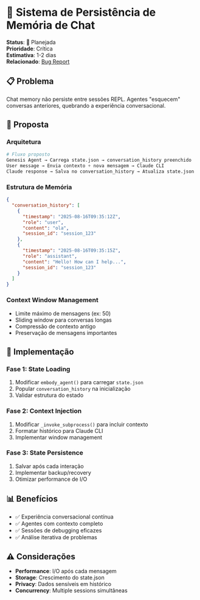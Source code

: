 # 🧠 Sistema de Persistência de Memória de Chat

**Status**: 🎯 Planejada  
**Prioridade**: Crítica  
**Estimativa**: 1-2 dias  
**Relacionado**: [Bug Report](../bug-reports/memory-chat-issue/CHAT_MEMORY_AMNESIA_BUG.md)

## 📋 **Problema**
Chat memory não persiste entre sessões REPL. Agentes "esquecem" conversas anteriores, quebrando a experiência conversacional.

## 🎯 **Proposta**

### **Arquitetura**
```python
# Fluxo proposto
Genesis Agent → Carrega state.json → conversation_history preenchido
User message → Envia contexto + nova mensagem → Claude CLI
Claude response → Salva no conversation_history → Atualiza state.json
```

### **Estrutura de Memória**
```json
{
  "conversation_history": [
    {
      "timestamp": "2025-08-16T09:35:12Z",
      "role": "user", 
      "content": "ola",
      "session_id": "session_123"
    },
    {
      "timestamp": "2025-08-16T09:35:15Z",
      "role": "assistant",
      "content": "Hello! How can I help...",
      "session_id": "session_123"
    }
  ]
}
```

### **Context Window Management**
- Limite máximo de mensagens (ex: 50)
- Sliding window para conversas longas
- Compressão de contexto antigo
- Preservação de mensagens importantes

## 🔧 **Implementação**

### **Fase 1: State Loading**
1. Modificar `embody_agent()` para carregar `state.json`
2. Popular `conversation_history` na inicialização
3. Validar estrutura do estado

### **Fase 2: Context Injection**
1. Modificar `_invoke_subprocess()` para incluir contexto
2. Formatar histórico para Claude CLI
3. Implementar window management

### **Fase 3: State Persistence**
1. Salvar após cada interação
2. Implementar backup/recovery
3. Otimizar performance de I/O

## 📊 **Benefícios**
- ✅ Experiência conversacional contínua
- ✅ Agentes com contexto completo
- ✅ Sessões de debugging eficazes
- ✅ Análise iterativa de problemas

## ⚠️ **Considerações**
- **Performance**: I/O após cada mensagem
- **Storage**: Crescimento do state.json
- **Privacy**: Dados sensíveis em histórico
- **Concurrency**: Multiple sessions simultâneas